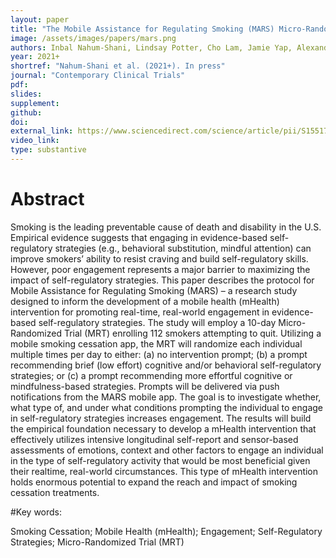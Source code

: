 ```yaml
---
layout: paper
title: "The Mobile Assistance for Regulating Smoking (MARS) Micro-Randomized Trial Design Protocol"
image: /assets/images/papers/mars.png
authors: Inbal Nahum-Shani, Lindsay Potter, Cho Lam, Jamie Yap, Alexander Moreno, Rebecca Stoffel, Zhenke Wu, Neng Wan, Walter Dempsey, Santosh Kumar, Emre Ertin, Susan Murphy, Jim Rehg, David Wetter
year: 2021+
shortref: "Nahum-Shani et al. (2021+). In press"
journal: "Contemporary Clinical Trials"
pdf:
slides:
supplement:
github:
doi:
external_link: https://www.sciencedirect.com/science/article/pii/S1551714421002494?via%3Dihub
video_link: 
type: substantive
---
```


# Abstract

Smoking is the leading preventable cause of death and disability in the U.S. Empirical evidence suggests that engaging in evidence-based self-regulatory strategies (e.g., behavioral substitution, mindful attention) can improve smokers’ ability to resist craving and build self-regulatory skills. However, poor engagement represents a major barrier to maximizing the impact of self-regulatory strategies. This paper describes the protocol for Mobile Assistance for Regulating Smoking (MARS) – a research study designed to inform the development of a mobile health (mHealth) intervention for promoting real-time, real-world engagement in evidence-based self-regulatory strategies. The study will employ a 10-day Micro-Randomized Trial (MRT) enrolling 112 smokers attempting to quit. Utilizing a mobile smoking cessation app, the MRT will randomize each individual multiple times per day to either: (a) no intervention prompt; (b) a prompt recommending brief (low effort) cognitive and/or behavioral self-regulatory strategies; or (c) a prompt recommending more effortful cognitive or mindfulness-based strategies. Prompts will be delivered via push notifications from the MARS mobile app. The goal is to investigate whether, what type of, and under what conditions prompting the individual to engage in self-regulatory strategies increases engagement. The results will build the empirical foundation necessary to develop a mHealth intervention that effectively utilizes intensive longitudinal self-report and sensor-based assessments of emotions, context and other factors to engage an individual in the type of self-regulatory activity that would be most beneficial given their realtime, real-world circumstances. This type of mHealth intervention holds enormous potential to expand the reach and impact of smoking cessation treatments.

#Key words: 

Smoking Cessation; Mobile Health (mHealth); Engagement; Self-Regulatory Strategies; Micro-Randomized Trial (MRT)